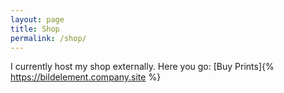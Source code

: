 ```yaml
---
layout: page
title: Shop
permalink: /shop/
---
```


I currently host my shop externally. Here you go: [Buy Prints]{% https://bildelement.company.site %}

